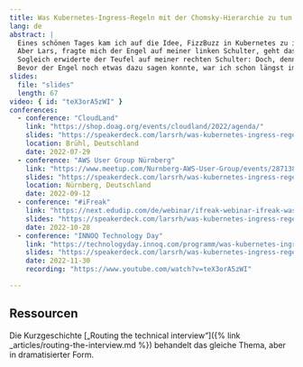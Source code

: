 ```yaml
---
title: Was Kubernetes-Ingress-Regeln mit der Chomsky-Hierarchie zu tun haben
lang: de
abstract: |
  Eines schönen Tages kam ich auf die Idee, FizzBuzz in Kubernetes zu implementieren.
  Aber Lars, fragte mich der Engel auf meiner linken Schulter, geht das überhaupt? In Ingress-Regeln kann man doch nur reguläre Ausdrücke verwenden.
  Sogleich erwiderte der Teufel auf meiner rechten Schulter: Doch, denn die Teilbarkeit einer Zahl in beliebiger Basisrepräsentation ist regulär!
  Bevor der Engel noch etwas dazu sagen konnte, war ich schon längst im Kaninchenbau verschwunden und tat, was getan werden musste. Schaut euch diesen Vortrag an, in dem ich Noam Chomsky und Kelsey Hightower zum Weinen bringen werde. Vielleicht lernt ihr dabei auch noch etwas fürs Leben.
slides:
  file: "slides"
  length: 67
video: { id: "teX3orA5zWI" }
conferences:
  - conference: "CloudLand"
    link: "https://shop.doag.org/events/cloudland/2022/agenda/"
    slides: "https://speakerdeck.com/larsrh/was-kubernetes-ingress-regeln-mit-der-chomsky-hierarchie-zu-tun-haben"
    location: Brühl, Deutschland
    date: 2022-07-29
  - conference: "AWS User Group Nürnberg"
    link: "https://www.meetup.com/Nurnberg-AWS-User-Group/events/287138454/"
    slides: "https://speakerdeck.com/larsrh/was-kubernetes-ingress-regeln-mit-der-chomsky-hierarchie-zu-tun-haben"
    location: Nürnberg, Deutschland
    date: 2022-09-12
  - conference: "#iFreak"
    link: "https://next.edudip.com/de/webinar/ifreak-webinar-ifreak-was-die-chomsky-hierachie-mit-kubernetes-ingress-regeln-zu-tun-hat/1847222"
    slides: "https://speakerdeck.com/larsrh/was-kubernetes-ingress-regeln-mit-der-chomsky-hierarchie-zu-tun-haben"
    date: 2022-10-28
  - conference: "INNOQ Technology Day"
    link: "https://technologyday.innoq.com/programm/was-kubernetes-ingress-regeln-mit-der-chomsky-hierarchie-zu-tun-haben"
    slides: "https://speakerdeck.com/larsrh/was-kubernetes-ingress-regeln-mit-der-chomsky-hierarchie-zu-tun-haben"
    date: 2022-11-30
    recording: "https://www.youtube.com/watch?v=teX3orA5zWI"

---
```


## Ressourcen

Die Kurzgeschichte [„Routing the technical interview“]({% link _articles/routing-the-interview.md %}) behandelt das gleiche Thema, aber in dramatisierter Form.
